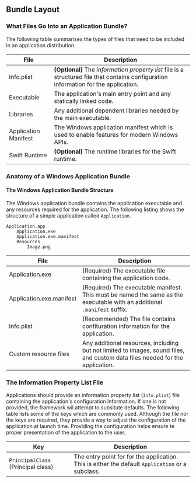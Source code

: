 ## Bundle Layout

### What Files Go Into an Application Bundle?

The following table summarises the types of files that need to be included in an application distribution.

| File | Description |
| ---- | ----------- |
| Info.plist | **(Optional)** The *information property list* file is a structured file that contains configuration information for the application. |
| Executable | The application's main entry point and any statically linked code. |
| Libraries | Any additional dependent libraries needed by the main executable. |
| Application Manifest | The Windows application manifest which is used to enable features for modern Windows APIs. |
| Swift Runtime | **(Optional)** The runtime libraries for the Swift runtime. |

### Anatomy of a Windows Application Bundle

#### The Windows Application Bundle Structure

The Windows application bundle contains the application executable and any resources required for the application.  The following listing shows the structure of a simple application called `Application`.

```
Application.app
    Application.exe
    Application.exe.manifest
    Resources
        Image.png
```

| File | Description |
| ---- | ----------- |
| Application.exe | (Required) The executable file containing the application code. |
| Application.exe.manifest | (Required) The executable manifest.  This must be named the same as the executable with an additional `.manifest` suffix. |
| Info.plist | (Recommended) The file contains confituration information for the application. |
| Custom resource files | Any additional resources, including but not limited to images, sound files, and custom data files needed for the application. |

### The Information Property List File

Applications should provide an information property list (`Info.plist`) file
containing the application's configuration information.  If one is not provided,
the framework wil attempt to subsitute defaults.  The following table lists some
of the keys which are commonly used.  Although the file nor the keys are
required, they provide a way to adjust the configuration of the application at
launch time.  Providing the configuration helps ensure te proper presentation of
the application to the user.

| Key | Description |
| --- | ----------- |
| `PrincipalClass` (Principal class) | The entry point for for the application.  This is either the default `Application` or a subclass. |
